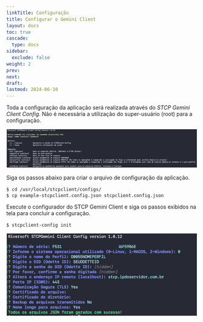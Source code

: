 ```yaml
---
linkTitle: Configuração
title: Configurar o Gemini Client
layout: docs
toc: true
cascade:
  type: docs
sidebar:
  exclude: false
weight: 2
prev:
next:
draft:
lastmod: 2024-06-10
---
```

Toda a configuração da aplicação será realizada através do *STCP Gemini Client Config*. Não é necessária a utilização do super-usuário (root) para a configuração.

![](img/sgc-02.png)

Siga os passos abaixo para criar o arquivo de configuração da aplicação.

```
$ cd /usr/local/stcpclient/configs/
$ cp example-stcpclient.config.json stcpclient.config.json
```
Execute o configurador do STCP Gemini Client e siga os passos exibidos na tela para concluir a configuração.

```
$ stcpclient-config init
```

![](img/sgc-03.png)
